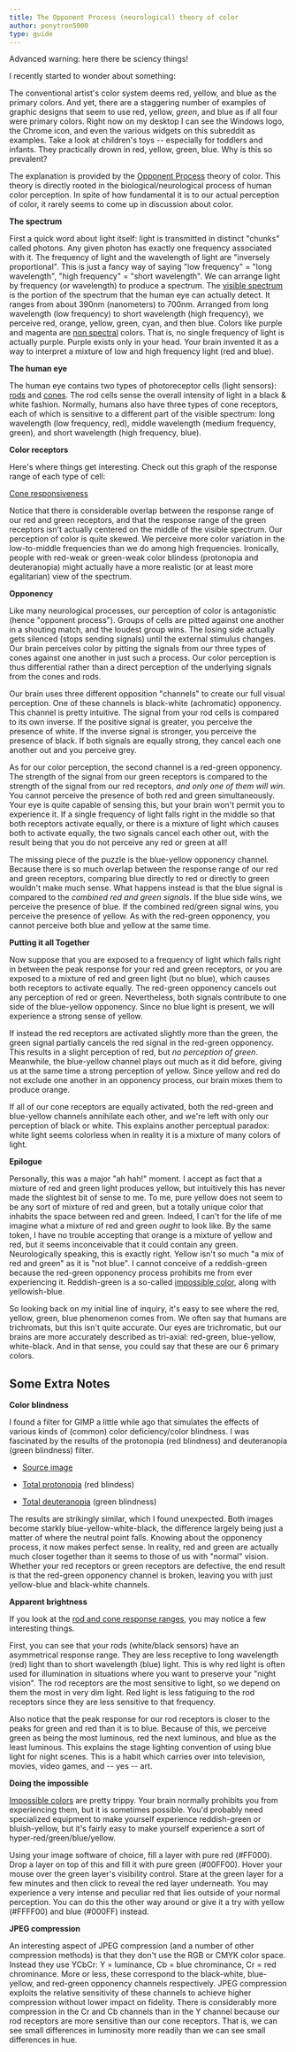 ```yaml
---
title: The Opponent Process (neurological) theory of color
author: ponytron5000
type: guide
---
```

Advanced warning: here there be sciency things!

I recently started to wonder about something:

The conventional artist's color system deems red, yellow, and blue as the primary colors. And yet, there are a staggering number of examples of graphic designs that seem to use red, yellow, _green_, and blue as if all four were primary colors. Right now on my desktop I can see the Windows logo, the Chrome icon, and even the various widgets on this subreddit as examples. Take a look at children's toys -- especially for toddlers and infants. They practically drown in red, yellow, green, blue. Why is this so prevalent?

The explanation is provided by the [Opponent Process](http://en.wikipedia.org/wiki/Opponent_process) theory of color. This theory is directly rooted in the biological/neurological process of human color perception. In spite of how fundamental it is to our actual perception of color, it rarely seems to come up in discussion about color.

**The spectrum**

First a quick word about light itself: light is transmitted in distinct "chunks" called photons. Any given photon has exactly one frequency associated with it. The frequency of light and the wavelength of light are "inversely proportional". This is just a fancy way of saying "low frequency" = "long wavelength", "high frequency" = "short wavelength". We can arrange light by frequency (or wavelength) to produce a spectrum. The [visible spectrum](http://en.wikipedia.org/wiki/Visible_spectrum) is the portion of the spectrum that the human eye can actually detect. It ranges from about 390nm (nanometers) to 700nm. Arranged from long wavelength (low frequency) to short wavelength (high frequency), we perceive red, orange, yellow, green, cyan, and then blue. Colors like purple and magenta are [non spectral](http://en.wikipedia.org/wiki/Spectral_color) colors. That is, no single frequency of light is actually purple. Purple exists only in your head. Your brain invented it as a way to interpret a mixture of low and high frequency light (red and blue).

**The human eye**

The human eye contains two types of photoreceptor cells (light sensors): [rods](http://en.wikipedia.org/wiki/Rod_cell) and [cones](http://en.wikipedia.org/wiki/Cone_cell). The rod cells sense the overall intensity of light in a black & white fashion. Normally, humans also have three types of cone receptors, each of which is sensitive to a different part of the visible spectrum: long wavelength (low frequency, red), middle wavelength (medium frequency, green), and short wavelength (high frequency, blue).

**Color receptors**

Here's where things get interesting. Check out this graph of the response range of each type of cell:

[Cone responsiveness](http://en.wikipedia.org/wiki/File:Cone-response.svg)

Notice that there is considerable overlap between the response range of our red and green receptors, and that the response range of the green receptors isn't actually centered on the middle of the visible spectrum. Our perception of color is quite skewed. We perceive more color variation in the low-to-middle frequencies than we do among high frequencies. Ironically, people with red-weak or green-weak color blindess (protonopia and deuteranopia) might actually have a more realistic (or at least more egalitarian) view of the spectrum.

**Opponency**

Like many neurological processes, our perception of color is antagonistic (hence "opponent process"). Groups of cells are pitted against one another in a shouting match, and the loudest group wins. The losing side actually gets silenced (stops sending signals) until the external stimulus changes. Our brain perceives color by pitting the signals from our three types of cones against one another in just such a process. Our color perception is thus differential rather than a direct perception of the underlying signals from the cones and rods.

Our brain uses three different opposition "channels" to create our full visual perception. One of these channels is black-white (achromatic) opponency. This channel is pretty intuitive. The signal from your rod cells is compared to its own inverse. If the positive signal is greater, you perceive the presence of white. If the inverse signal is stronger, you perceive the presence of black. If both signals are equally strong, they cancel each one another out and you perceive grey.

As for our color perception, the second channel is a red-green opponency. The strength of the signal from our green receptors is compared to the strength of the signal from our red receptors, _and only one of them will win_. You cannot perceive the presence of both red and green simultaneously. Your eye is quite capable of sensing this, but your brain won't permit you to experience it. If a single frequency of light falls right in the middle so that both receptors activate equally, or there is a mixture of light which causes both to activate equally, the two signals cancel each other out, with the result being that you do not perceive any red or green at all!

The missing piece of the puzzle is the blue-yellow opponency channel. Because there is so much overlap between the response range of our red and green receptors, comparing blue directly to red or directly to green wouldn't make much sense. What happens instead is that the blue signal is compared to the _combined red and green signals_. If the blue side wins, we perceive the presence of blue. If the combined red/green signal wins, you perceive the presence of yellow. As with the red-green opponency, you cannot perceive both blue and yellow at the same time.

**Putting it all Together**

Now suppose that you are exposed to a frequency of light which falls right in between the peak response for your red and green receptors, or you are exposed to a mixture of red and green light (but no blue), which causes both receptors to activate equally. The red-green opponency cancels out any perception of red or green. Nevertheless, both signals contribute to one side of the blue-yellow opponency. Since no blue light is present, we will experience a strong sense of yellow.

If instead the red receptors are activated slightly more than the green, the green signal partially cancels the red signal in the red-green opponency. This results in a slight perception of red, but _no perception of green_. Meanwhile, the blue-yellow channel plays out much as it did before, giving us at the same time a strong perception of yellow. Since yellow and red do not exclude one another in an opponency process, our brain mixes them to produce orange.

If all of our cone receptors are equally activated, both the red-green and blue-yellow channels annihilate each other, and we're left with only our perception of black or white. This explains another perceptual paradox: white light seems colorless when in reality it is a mixture of many colors of light.

**Epilogue**

Personally, this was a major "ah hah!" moment. I accept as fact that a mixture of red and green light produces yellow, but intuitively this has never made the slightest bit of sense to me. To me, pure yellow does not seem to be any sort of mixture of red and green, but a totally unique color that inhabits the space between red and green. Indeed, I can't for the life of me imagine what a mixture of red and green _ought_ to look like. By the same token, I have no trouble accepting that orange is a mixture of yellow and red, but it seems inconceivable that it could contain any green. Neurologically speaking, this is exactly right. Yellow isn't so much "a mix of red and green" as it is "not blue". I cannot conceive of a reddish-green because the red-green opponency process prohibits me from ever experiencing it. Reddish-green is a so-called [impossible color](http://en.wikipedia.org/wiki/Impossible_color), along with yellowish-blue.

So looking back on my initial line of inquiry, it's easy to see where the red, yellow, green, blue phenomenon comes from. We often say that humans are trichromats, but this isn't quite accurate. Our eyes are trichromatic, but our brains are more accurately described as tri-axial: red-green, blue-yellow, white-black. And in that sense, you could say that these are our 6 primary colors.


## Some Extra Notes

**Color blindness**

I found a filter for GIMP a little while ago that simulates the effects of various kinds of (common) color deficiency/color blindness. I was fascinated by the results of the protonopia (red blindness) and deuteranopia (green blindness) filter.

-   [Source image](http://i.imgur.com/VF5jC.jpg)

-   [Total protonopia](http://i.imgur.com/4ndtc.jpg) (red blindess)

-   [Total deuteranopia](http://i.imgur.com/OEyQH.jpg) (green blindness)

The results are strikingly similar, which I found unexpected. Both images become starkly blue-yellow-white-black, the difference largely being just a matter of where the neutral point falls. Knowing about the opponency process, it now makes perfect sense. In reality, red and green are actually much closer together than it seems to those of us with "normal" vision. Whether your red receptors or green receptors are defective, the end result is that the red-green opponency channel is broken, leaving you with just yellow-blue and black-white channels.

**Apparent brightness**

If you look at the [rod and cone response ranges](http://en.wikipedia.org/wiki/File:Cone-response.svg), you may notice a few interesting things.

First, you can see that your rods (white/black sensors) have an asymmetrical response range. They are less receptive to long wavelength (red) light than to short wavelength (blue) light. This is why red light is often used for illumination in situations where you want to preserve your "night vision". The rod receptors are the most sensitive to light, so we depend on them the most in very dim light. Red light is less fatiguing to the rod receptors since they are less sensitive to that frequency.

Also notice that the peak response for our rod receptors is closer to the peaks for green and red than it is to blue. Because of this, we perceive green as being the most luminous, red the next luminous, and blue as the least luminous. This explains the stage lighting convention of using blue light for night scenes. This is a habit which carries over into television, movies, video games, and -- yes -- art.

**Doing the impossible**

[Impossible colors](http://en.wikipedia.org/wiki/Impossible_colors) are pretty trippy. Your brain normally prohibits you from experiencing them, but it is sometimes possible. You'd probably need specialized equipment to make yourself experience reddish-green or bluish-yellow, but it's fairly easy to make yourself experience a sort of hyper-red/green/blue/yellow.

Using your image software of choice, fill a layer with pure red (#FF000). Drop a layer on top of this and fill it with pure green (#00FF00). Hover your mouse over the green layer's visibility control. Stare at the green layer for a few minutes and then click to reveal the red layer underneath. You may experience a very intense and peculiar red that lies outside of your normal perception. You can do this the other way around or give it a try with yellow (#FFFF00) and blue (#000FF) instead.

**JPEG compression**

An interesting aspect of JPEG compression (and a number of other compression methods) is that they don't use the RGB or CMYK color space. Instead they use YCbCr: Y = luminance, Cb = blue chrominance, Cr = red chrominance. More or less, these correspond to the black-white, blue-yellow, and red-green opponency channels respectively. JPEG compression exploits the relative sensitivity of these channels to achieve higher compression without lower impact on fidelity. There is considerably more compression in the Cr and Cb channels than in the Y channel because our rod receptors are more sensitive than our cone receptors. That is, we can see small differences in luminosity more readily than we can see small differences in hue.
